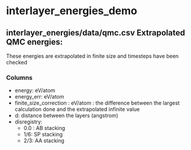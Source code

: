 # interlayer_energies_demo



## interlayer_energies/data/qmc.csv Extrapolated QMC energies:
These energies are extrapolated in finite size and timesteps have been checked

### Columns 
* energy: eV/atom
* energy_err: eV/atom
* finite_size_correction : eV/atom : the difference between the largest calculation done and the extrapolated infinite value
* d: distance between the layers (angstrom)
* disregistry: 
     * 0.0 : AB stacking
     * 1/6: SP stacking
     * 2/3: AA stacking
